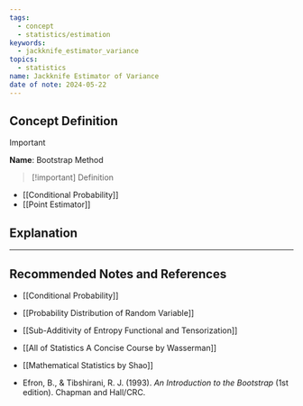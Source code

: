 ```yaml
---
tags:
  - concept
  - statistics/estimation
keywords:
  - jackknife_estimator_variance
topics:
  - statistics
name: Jackknife Estimator of Variance
date of note: 2024-05-22
---
```


## Concept Definition

>[!important]
>**Name**: Bootstrap Method

>[!important] Definition


- [[Conditional Probability]]
- [[Point Estimator]]

## Explanation












-----------
##  Recommended Notes and References

- [[Conditional Probability]]
- [[Probability Distribution of Random Variable]]


- [[Sub-Additivity of Entropy Functional and Tensorization]]


- [[All of Statistics A Concise Course by Wasserman]]
- [[Mathematical Statistics by Shao]]


- Efron, B., & Tibshirani, R. J. (1993). *An Introduction to the Bootstrap* (1st edition). Chapman and Hall/CRC.